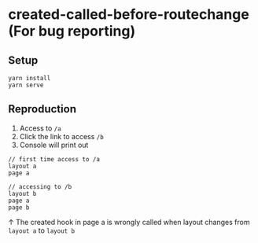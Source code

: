 # created-called-before-routechange (For bug reporting)

## Setup
```
yarn install
yarn serve
```

## Reproduction
1. Access to `/a`
2. Click the link to access `/b`
3. Console will print out
```
// first time access to /a
layout a
page a

// accessing to /b
layout b
page a
page b
```
↑ The created hook in page a is wrongly called when layout changes from `layout a` to `layout b`
